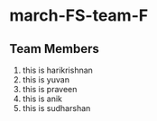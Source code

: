 # march-FS-team-F


## Team Members
1. this is harikrishnan
2. this is yuvan
3. this is praveen
4. this is anik
5. this is sudharshan
